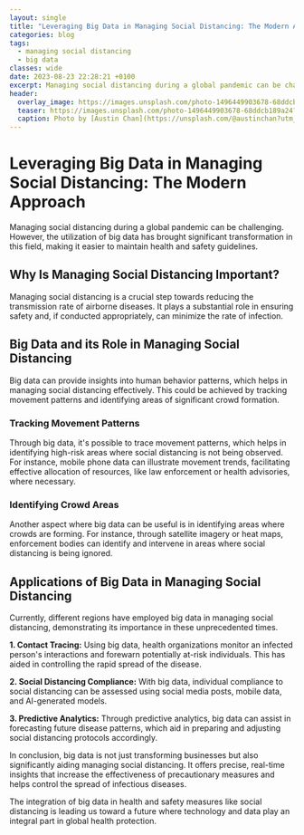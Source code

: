 ```yaml
---
layout: single
title: "Leveraging Big Data in Managing Social Distancing: The Modern Approach "
categories: blog
tags:
  - managing social distancing
  - big data
classes: wide
date: 2023-08-23 22:28:21 +0100
excerpt: Managing social distancing during a global pandemic can be challenging.
header:
  overlay_image: https://images.unsplash.com/photo-1496449903678-68ddcb189a24?crop=entropy&cs=tinysrgb&fit=max&fm=jpg&ixid=M3w0Nzk0ODB8MHwxfHNlYXJjaHw4fHxtYW5hZ2luZyUyMHNvY2lhbCUyMGRpc3RhbmNpbmclMkMlMjBiaWclMjBkYXRhfGVufDB8MHx8fDE2OTI4MjYxMDF8MA&ixlib=rb-4.0.3&q=80&w=1080
  teaser: https://images.unsplash.com/photo-1496449903678-68ddcb189a24?crop=entropy&cs=tinysrgb&fit=max&fm=jpg&ixid=M3w0Nzk0ODB8MHwxfHNlYXJjaHw4fHxtYW5hZ2luZyUyMHNvY2lhbCUyMGRpc3RhbmNpbmclMkMlMjBiaWclMjBkYXRhfGVufDB8MHx8fDE2OTI4MjYxMDF8MA&ixlib=rb-4.0.3&q=80&w=400
  caption: Photo by [Austin Chan](https://unsplash.com/@austinchan?utm_source=peoplecounter&utm_medium=referral) on [Unsplash](https://unsplash.com/?utm_source=peoplecounter&utm_medium=referral)
---
```


# Leveraging Big Data in Managing Social Distancing: The Modern Approach 

Managing social distancing during a global pandemic can be challenging. However, the utilization of big data has brought significant transformation in this field, making it easier to maintain health and safety guidelines.

## Why Is Managing Social Distancing Important?
Managing social distancing is a crucial step towards reducing the transmission rate of airborne diseases. It plays a substantial role in ensuring safety and, if conducted appropriately, can minimize the rate of infection.

## Big Data and its Role in Managing Social Distancing

Big data can provide insights into human behavior patterns, which helps in managing social distancing effectively. This could be achieved by tracking movement patterns and identifying areas of significant crowd formation.

### Tracking Movement Patterns
Through big data, it's possible to trace movement patterns, which helps in identifying high-risk areas where social distancing is not being observed. For instance, mobile phone data can illustrate movement trends, facilitating effective allocation of resources, like law enforcement or health advisories, where necessary. 

### Identifying Crowd Areas
Another aspect where big data can be useful is in identifying areas where crowds are forming. For instance, through satellite imagery or heat maps, enforcement bodies can identify and intervene in areas where social distancing is being ignored. 

## Applications of Big Data in Managing Social Distancing 

Currently, different regions have employed big data in managing social distancing, demonstrating its importance in these unprecedented times.

**1. Contact Tracing:**
Using big data, health organizations monitor an infected person's interactions and forewarn potentially at-risk individuals. This has aided in controlling the rapid spread of the disease.

**2. Social Distancing Compliance:**
With big data, individual compliance to social distancing can be assessed using social media posts, mobile data, and AI-generated models.

**3. Predictive Analytics:** 
Through predictive analytics, big data can assist in forecasting future disease patterns, which aid in preparing and adjusting social distancing protocols accordingly.

In conclusion, big data is not just transforming businesses but also significantly aiding managing social distancing. It offers precise, real-time insights that increase the effectiveness of precautionary measures and helps control the spread of infectious diseases.

The integration of big data in health and safety measures like social distancing is leading us toward a future where technology and data play an integral part in global health protection.